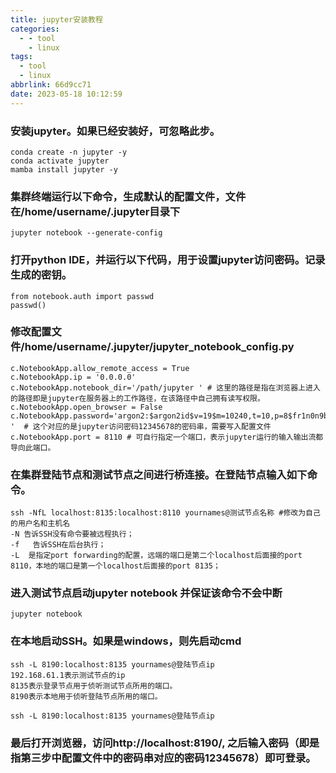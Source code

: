 ```yaml
---
title: jupyter安装教程
categories:
  - - tool
    - linux
tags:
  - tool
  - linux
abbrlink: 66d9cc71
date: 2023-05-18 10:12:59
---
```


### **安装jupyter。如果已经安装好，可忽略此步。**

```
conda create -n jupyter -y
conda activate jupyter
mamba install jupyter -y

```

### **集群终端运行以下命令，生成默认的配置文件，文件在/home/username/.jupyter目录下**

```
jupyter notebook --generate-config

```

### **打开python IDE，并运行以下代码，用于设置jupyter访问密码。记录生成的密钥。**

```
from notebook.auth import passwd
passwd()

```

### **修改配置文件/home/username/.jupyter/jupyter_notebook_config.py**

```
c.NotebookApp.allow_remote_access = True
c.NotebookApp.ip = '0.0.0.0'
c.NotebookApp.notebook_dir='/path/jupyter ' # 这里的路径是指在浏览器上进入的路径即是jupyter在服务器上的工作路径，在该路径中自己拥有读写权限。
c.NotebookApp.open_browser = False
c.NotebookApp.password='argon2:$argon2id$v=19$m=10240,t=10,p=8$fr1n0n9bTPZZHyriNaVecQ$hIzmU2S5SeJuoPUq7MLCag '  # 这个对应的是jupyter访问密码12345678的密码串，需要写入配置文件
c.NotebookApp.port = 8110 # 可自行指定一个端口，表示jupyter运行的输入输出流都导向此端口。

```

### **在集群登陆节点和测试节点之间进行桥连接。在登陆节点输入如下命令。**

```
ssh -NfL localhost:8135:localhost:8110 yournames@测试节点名称 #修改为自己的用户名和主机名
-N 告诉SSH没有命令要被远程执行；
-f   告诉SSH在后台执行；
-L  是指定port forwarding的配置，远端的端口是第二个localhost后面接的port 8110，本地的端口是第一个localhost后面接的port 8135；

```

### **进入测试节点启动jupyter notebook 并保证该命令不会中断**

```
jupyter notebook
```

### **在本地启动SSH。如果是windows，则先启动cmd**

```
ssh -L 8190:localhost:8135 yournames@登陆节点ip
192.168.61.1表示测试节点的ip
8135表示登录节点用于侦听测试节点所用的端口。
8190表示本地用于侦听登陆节点所用的端口。

ssh -L 8190:localhost:8135 yournames@登陆节点ip
```

### **最后打开浏览器，访问http://localhost:8190/, 之后输入密码（即是指第三步中配置文件中的密码串对应的密码12345678）即可登录。**
